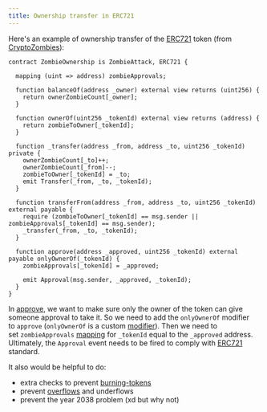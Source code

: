 ```yaml
---
title: Ownership transfer in ERC721
---
```


Here's an example of ownership transfer of the [ERC721](/Knowledge/Web3/ethereum/ERC721.md) token (from [CryptoZombies](https://cryptozombies.io/)):

```solidity
contract ZombieOwnership is ZombieAttack, ERC721 {

  mapping (uint => address) zombieApprovals;

  function balanceOf(address _owner) external view returns (uint256) {
    return ownerZombieCount[_owner];
  }

  function ownerOf(uint256 _tokenId) external view returns (address) {
    return zombieToOwner[_tokenId];
  }

  function _transfer(address _from, address _to, uint256 _tokenId) private {
    ownerZombieCount[_to]++;
    ownerZombieCount[_from]--;
    zombieToOwner[_tokenId] = _to;
    emit Transfer(_from, _to, _tokenId);
  }

  function transferFrom(address _from, address _to, uint256 _tokenId) external payable {
    require (zombieToOwner[_tokenId] == msg.sender || zombieApprovals[_tokenId] == msg.sender);
    _transfer(_from, _to, _tokenId);
  }

  function approve(address _approved, uint256 _tokenId) external payable onlyOwnerOf(_tokenId) {
    zombieApprovals[_tokenId] = _approved;

    emit Approval(msg.sender, _approved, _tokenId);
  }
}
```

In [approve](/Knowledge/Web3/solidity/approve.md), we want to make sure only the owner of the token can give someone approval to take it. So we need to add the `onlyOwnerOf` modifier to `approve` (`onlyOwnerOf` is a custom [modifier](/Knowledge/Web3/solidity/modifiers.md)). Then we need to set `zombieApprovals` [mapping](/Knowledge/Web3/solidity/mapping.md) for `_tokenId` equal to the `_approved` address. Ultimately, the `Approval` event needs to be fired to comply with [ERC721](/Knowledge/Web3/ethereum/ERC721.md) standard.

It also would be helpful to do:

- extra checks to prevent [burning-tokens](/Knowledge/Web3/ethereum/burning-tokens.md)
- prevent [overflows](/Knowledge/Web3/solidity/overflows.md) and underflows
- prevent the year 2038 problem (xd but why not)
